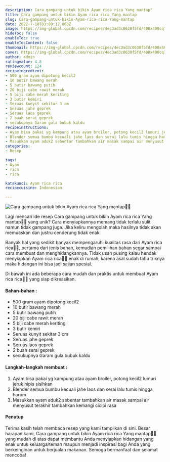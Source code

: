 ```yaml
---
description: Cara gampang untuk bikin Ayam rica rica Yang mantap"
title: Cara gampang untuk bikin Ayam rica rica Yang mantap
slug: Cara-gampang-untuk-bikin-Ayam-rica-rica-Yang-mantap
date: 2022-7-18T03:09:12.063Z
image: https://img-global.cpcdn.com/recipes/4ec3ad3c0630f5fd/400x400cq70/photo.jpg
hideToc: false
enableToc: true
enableTocContent: false
thumbnail: https://img-global.cpcdn.com/recipes/4ec3ad3c0630f5fd/400x400cq70/photo.jpg
cover: https://img-global.cpcdn.com/recipes/4ec3ad3c0630f5fd/400x400cq70/photo.jpg
author: admin
ratingvalue: 4.8
reviewcount: 124
recipeingredient:
- 500 gram ayam dipotong kecil2
- 10 butir bawang merah
- 5 butir bawang putih
- 20 biji cabe rawit merah
- 5 biji cabe merah keriting
- 3 butir kemiri
- Seruas kunyit sekitar 3 cm
- Seruas jahe geprek
- Seruas laos geprek
- 2 buah serai geprek
- secukupnya Garam gula bubuk kaldu
recipeinstructions:
- Ayam bisa pakai yg kampung atau ayam broiler, potong kecil2 lumuri jeruk nipis sisihkan
- Blender semua bumbu kecuali jahe laos dan serai lalu tumis hingga harum
- Masukkan ayam aduk2 sebentar tambahkan air masak sampai air menyusut terakhir tambahkan kemangi cicipi rasa
categories:
- Resep

tags:
- Ayam
- rica
- rica

katakunci: Ayam rica rica
recipecuisine: Indonesian

---
```


![Cara gampang untuk bikin Ayam rica rica Yang mantap👩‍🍳](https://img-global.cpcdn.com/recipes/4ec3ad3c0630f5fd/400x400cq70/photo.jpg)

Lagi mencari ide resep Cara gampang untuk bikin Ayam rica rica Yang mantap👩‍🍳 yang unik? Cara menyiapkannya memang tidak terlalu sulit namun tidak gampang juga. Jika keliru mengolah maka hasilnya tidak akan memuaskan dan justru cenderung tidak enak.

Banyak hal yang sedikit banyak mempengaruhi kualitas rasa dari Ayam rica rica👩‍🍳, pertama dari jenis bahan, kemudian pemilihan bahan segar sampai cara membuat dan menghidangkannya. Tidak usah pusing kalau hendak menyiapkan Ayam rica rica👩‍🍳 enak di rumah, karena asal sudah tahu triknya maka hidangan ini bisa jadi sajian spesial.

Di bawah ini ada beberapa cara mudah dan praktis untuk membuat Ayam rica rica👩‍🍳 yang siap dikreasikan.

<!--inarticleads1-->

#### Bahan-bahan :

- 500 gram ayam dipotong kecil2
- 10 butir bawang merah
- 5 butir bawang putih
- 20 biji cabe rawit merah
- 5 biji cabe merah keriting
- 3 butir kemiri
- Seruas kunyit sekitar 3 cm
- Seruas jahe geprek
- Seruas laos geprek
- 2 buah serai geprek
- secukupnya Garam gula bubuk kaldu

<!--inarticleads2-->

#### Langkah-langkah membuat :

1. Ayam bisa pakai yg kampung atau ayam broiler, potong kecil2 lumuri jeruk nipis sisihkan
1. Blender semua bumbu kecuali jahe laos dan serai lalu tumis hingga harum
1. Masukkan ayam aduk2 sebentar tambahkan air masak sampai air menyusut terakhir tambahkan kemangi cicipi rasa

#### Penutup

Terima kasih telah membaca resep yang kami tampilkan di sini. Besar harapan kami, Cara gampang untuk bikin Ayam rica rica Yang mantap👩‍🍳 yang mudah di atas dapat membantu Anda menyiapkan hidangan yang enak untuk keluarga/teman maupun menjadi inspirasi bagi Anda yang berkeinginan untuk berjualan makanan. Semoga bermanfaat dan selamat mencoba!